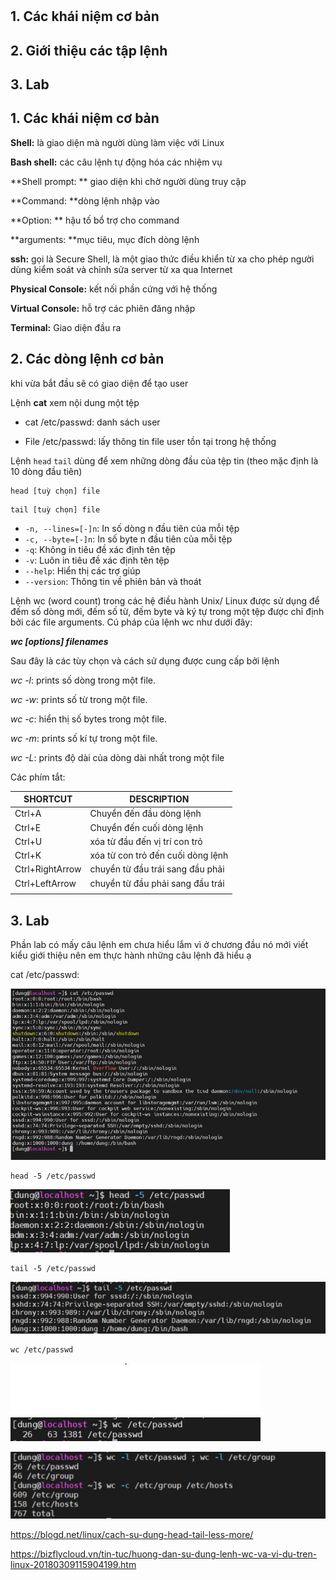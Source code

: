 # 

## 1. Các khái niệm cơ bản 

## 2. Giới thiệu các tập lệnh 

## 3. Lab 





## 1. Các khái niệm cơ bản 

**Shell:** là giao diện mà người dùng làm việc với Linux

**Bash shell:** các câu lệnh tự động hóa các nhiệm vụ 

**Shell prompt: ** giao diện khi chờ người dùng truy cập 

**Command: **dòng lệnh nhập vào

**Option: ** hậu tố bổ trợ cho command 

**arguments: **mục tiêu, mục đích dòng lệnh 

**ssh:** gọi là Secure Shell, là một giao thức điều khiển từ xa cho phép người dùng kiểm soát và chỉnh sửa server từ xa qua Internet

**Physical Console:** kết nối phần cứng với hệ thống 

**Virtual Console:** hỗ trợ các phiên đăng nhập 

**Terminal:** Giao diện đầu ra 

## 2. Các dòng lệnh cơ bản 

khi vừa bắt đầu sẽ có giao diện để tạo user 

Lệnh **cat** xem nội dung một tệp

- cat /etc/passwd: danh sách user 

-   File /etc/passwd: lấy thông tin file user tồn tại trong hệ thống 



Lệnh `head` `tail`  dùng để xem những dòng đầu của tệp tin (theo mặc định là 10 dòng đầu tiên)

```
head [tuỳ chọn] file
```

```
tail [tuỳ chọn] file
```



- `-n, --lines=[-]n`: In số dòng n đầu tiên của mỗi tệp
- `-c, --byte=[-]n`: In số byte n đầu tiên của mỗi tệp
- `-q`: Không in tiêu đề xác định tên tệp
- `-v`: Luôn in tiêu đề xác định tên tệp
- `--help`: Hiển thị các trợ giúp
- `--version`: Thông tin về phiên bản và thoát

Lệnh wc (word count) trong các hệ điều hành Unix/ Linux được sử dụng để đếm số dòng mới, đếm số từ, đếm byte và ký tự trong một tệp được chỉ định bởi các file arguments. Cú pháp của lệnh wc như dưới đây: 

***wc [options] filenames***

Sau đây là các tùy chọn và cách sử dụng được cung cấp bởi lệnh

*wc -l*: prints số dòng trong một file. 

*wc -w*: prints số từ trong một file. 

*wc -c*: hiển thị số bytes trong một file. 

*wc -m*: prints số kí tự trong một file. 

*wc -L*: prints độ dài của dòng dài nhất trong một file

Các phím tắt: 

| SHORTCUT        | DESCRIPTION                       |
| --------------- | --------------------------------- |
| Ctrl+A          | Chuyển đến đầu dòng lệnh          |
| Ctrl+E          | Chuyển đến cuối dòng lệnh         |
| Ctrl+U          | xóa từ đầu đến vị trí con trỏ     |
| Ctrl+K          | xóa từ con trỏ đến cuối dòng lệnh |
| Ctrl+RightArrow | chuyển từ đầu trái sang đầu phải  |
| Ctrl+LeftArrow  | chuyển từ đầu phải sang đầu trái  |
|                 |                                   |



## 3. Lab

Phần lab có mấy câu lệnh em chưa hiểu lắm vì ở chương đầu nó mới viết kiểu giới thiệu nên em thực hành những câu lệnh đã hiểu ạ  

cat /etc/passwd:

![danh sách thông tin user](images/danhsachuser.JPG)

```
head -5 /etc/passwd
```



![head](images/head.JPG)

```
tail -5 /etc/passwd
```

![tail](images/tail.JPG)

```
wc /etc/passwd  
```

![wc](images/wc.JPG)



![wc2](images/wc2.JPG)

https://blogd.net/linux/cach-su-dung-head-tail-less-more/

https://bizflycloud.vn/tin-tuc/huong-dan-su-dung-lenh-wc-va-vi-du-tren-linux-20180309115904199.htm